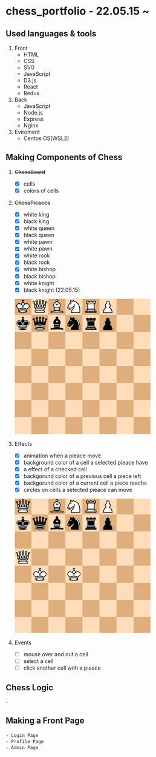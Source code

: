 # chess_portfolio - 22.05.15 ~

## Used languages & tools

1. Front
    - HTML
    - CSS
    - SVG
    - JavaScript
    - D3.js
    - React
    - Redux
2. Back
    - JavaScript
    - Node.js
    - Express
    - Nginx
3. Eviroment
    - Centos OS(WSL2)

## Making Components of Chess

1. ~~ChessBoard~~
    - [x] cells
    - [x] colors of cells

2. ~~ChessPieaces~~
    - [x] white king
    - [x] black king
    - [x] white queen
    - [x] black queen
    - [x] white pawn
    - [x] white pawn
    - [x] white rook
    - [x] black rook
    - [x] white bishop
    - [x] black bishop
    - [x] white knight
    - [x] black knight (22.05.15)

    ![title](Images/items.png)

  
3. Effects
    - [x] animation when a pieace move
    - [x] background color of a cell a selected pieace have
    - [x] a effect of a checked cell
    - [x] backgorund color of a previous cell a piece left
    - [x] backgorund color of a current cell a piece reachs
    - [x] circles on cells a selected pieace can move

    ![title](Images/motion.gif)

4. Events
    - [ ] mouse over and out a cell
    - [ ] select a cell
    - [ ] click another cell with a pieace

## Chess Logic

    - 

## Making a Front Page

    - Login Page
    - Profile Page
    - Admin Page

